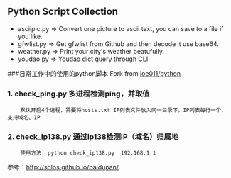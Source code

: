 ## Python Script Collection

- asciipic.py => Convert one picture to ascii text, you can save to a file if you like.
- gfwlist.py => Get gfwlist from Github and then decode it use base64.
- weather.py => Print your city's weather beatufully.
- youdao.py => Youdao dict query through CLI.

###日常工作中的使用的python脚本
Fork from [joe011/python](https://github.com/joe011/python)

### 1. check_ping.py  多进程检测ping，并取值

		默认开启4个进程，需要将hosts.txt IP列表文件放入同一目录下，IP列表每行一个，支持域名、IP


### 2. check_ip138.py 通过ip138检测IP（域名）归属地

		使用方法: python check_ip138.py  192.168.1.1


参考：http://solos.github.io/baidupan/
